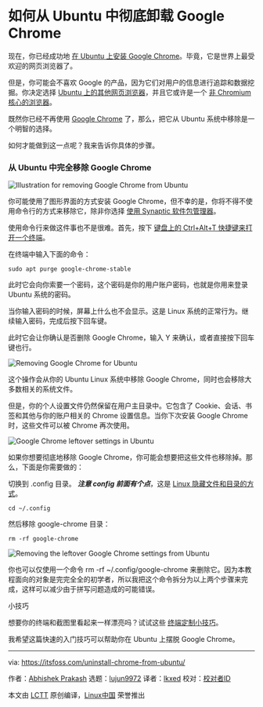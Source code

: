 [#]: subject: "How to Completely Uninstall Google Chrome From Ubuntu"
[#]: via: "https://itsfoss.com/uninstall-chrome-from-ubuntu/"
[#]: author: "Abhishek Prakash https://itsfoss.com/author/abhishek/"
[#]: collector: "lujun9972"
[#]: translator: "lkxed"
[#]: reviewer: " "
[#]: publisher: " "
[#]: url: " "

如何从 Ubuntu 中彻底卸载 Google Chrome
======

现在，你已经成功地 [在 Ubuntu 上安装 Google Chrome][1]。毕竟，它是世界上最受欢迎的网页浏览器了。

但是，你可能会不喜欢 Google 的产品，因为它们对用户的信息进行追踪和数据挖掘。你决定选择 [Ubuntu 上的其他网页浏览器][2]，并且它或许是一个 [非 Chromium 核心的浏览器][3]。

既然你已经不再使用 [Google Chrome][4] 了，那么，把它从 Ubuntu 系统中移除是一个明智的选择。

如何才能做到这一点呢？我来告诉你具体的步骤。

### 从 Ubuntu 中完全移除 Google Chrome

![Illustration for removing Google Chrome from Ubuntu][5]

你可能使用了图形界面的方式安装 Google Chrome，但不幸的是，你将不得不使用命令行的方式来移除它，除非你选择 [使用 Synaptic 软件包管理器][6]。

使用命令行来做这件事也不是很难。首先，按下 [键盘上的 Ctrl+Alt+T 快捷键来打开一个终端][7]。

在终端中输入下面的命令：

```
sudo apt purge google-chrome-stable
```

此时它会向你索要一个密码，这个密码是你的用户账户密码，也就是你用来登录 Ubuntu 系统的密码。

当你输入密码的时候，屏幕上什么也不会显示。这是 Linux 系统的正常行为。继续输入密码，完成后按下回车键。

此时它会让你确认是否删除 Google Chrome，输入 Y 来确认，或者直接按下回车键也行。

![Removing Google Chrome for Ubuntu][8]

这个操作会从你的 Ubuntu Linux 系统中移除 Google Chrome，同时也会移除大多数相关的系统文件。

但是，你的个人设置文件仍然保留在用户主目录中。它包含了 Cookie、会话、书签和其他与你的账户相关的 Chrome 设置信息。当你下次安装 Google Chrome 时，这些文件可以被 Chrome 再次使用。

![Google Chrome leftover settings in Ubuntu][9]

如果你想要彻底地移除 Google Chrome，你可能会想要把这些文件也移除掉。那么，下面是你需要做的：

切换到 .config 目录。 _**注意 config 前面有个点**_，这是 [Linux 隐藏文件和目录的方式][10]。

```
cd ~/.config
```

然后移除 google-chrome 目录：

```
rm -rf google-chrome
```

![Removing the leftover Google Chrome settings from Ubuntu][11]

你也可以仅使用一个命令 rm -rf ~/.config/google-chrome 来删除它。因为本教程面向的对象是完完全全的初学者，所以我把这个命令拆分为以上两个步骤来完成，这样可以减少由于拼写问题造成的可能错误。

小技巧

想要你的终端和截图里看起来一样漂亮吗？试试这些 [终端定制小技巧][12]。

我希望这篇快速的入门技巧可以帮助你在 Ubuntu 上摆脱 Google Chrome。

--------------------------------------------------------------------------------

via: https://itsfoss.com/uninstall-chrome-from-ubuntu/

作者：[Abhishek Prakash][a]
选题：[lujun9972][b]
译者：[lkxed](https://github.com/lkxed)
校对：[校对者ID](https://github.com/校对者ID)

本文由 [LCTT](https://github.com/LCTT/TranslateProject) 原创编译，[Linux中国](https://linux.cn/) 荣誉推出

[a]: https://itsfoss.com/author/abhishek/
[b]: https://github.com/lujun9972
[1]: https://itsfoss.com/install-chrome-ubuntu/
[2]: https://itsfoss.com/best-browsers-ubuntu-linux/
[3]: https://itsfoss.com/open-source-browsers-linux/
[4]: https://www.google.com/chrome/index.html
[5]: https://i2.wp.com/itsfoss.com/wp-content/uploads/2021/09/removing-google-chrome-ubuntu.png?resize=800%2C450&ssl=1
[6]: https://itsfoss.com/synaptic-package-manager/
[7]: https://itsfoss.com/open-terminal-ubuntu/
[8]: https://itsfoss.com/wp-content/uploads/2021/09/remove-google-chrome-ubuntu.webp
[9]: https://i2.wp.com/itsfoss.com/wp-content/uploads/2021/09/google-chrome-ubuntu-leftover-settings.png?resize=800%2C518&ssl=1
[10]: https://itsfoss.com/hide-folders-and-show-hidden-files-in-ubuntu-beginner-trick/
[11]: https://i2.wp.com/itsfoss.com/wp-content/uploads/2021/09/remove-google-chrome-leftover-settings-from-Ubuntu.png?resize=800%2C277&ssl=1
[12]: https://itsfoss.com/customize-linux-terminal/
